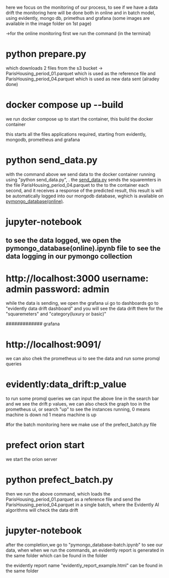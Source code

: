 here we focus on the monitoring of our process, to see if we have a data drift
the monitoring here will be done both in online and in batch model, using evidently, mongo db, primethus and grafana (some images are available in the image folder on 1st page)

->for the online monitoring
first we run the command (in the terminal)
# python prepare.py 
which downloads 2 files from the s3 bucket -> ParisHousing_period_01.parquet which is used as the reference file and ParisHousing_period_04.parquet which is used as new data sent (alradey done)

# docker compose up  --build 
we run docker compose up to start the container, this build the docker container 

this starts all the files applications required, starting from evidently, mongodb, prometheus and grafana

# python send_data.py
with the command above we send data to the docker container running using "python send_data.py", . the [send_data.py](mlops-project/05-monitoring/send_data.py) sends the squaremters in the file ParisHousing_period_04.parquet to the to the container each second, and it receives a response of the predicted result, this result is will be automatically logged into our mongodb database, wghich is available on  [pymongo_database(online)](mlops-project/05-monitoring/pymongo_database(online).ipynb).

# jupyter-notebook
to see the data logged, we open the pymongo_database(online).ipynb file to see the data logging in our pymongo collection
-
# http://localhost:3000                 username: admin     password: admin
while the data is sending, we open the grafana ui 
    go to dashboards
        go to "evidently data drift dashboard" and you will see the data drift there for the "squaremeters" and "category(luxury or basic)"

############# grafana

# http://localhost:9091/ 
we can also chek the prometheus ui to see the data and run some promql queries 

# evidently:data_drift:p_value
to run some promql queries we can input the above line in the search bar and we see the drift p values, we can also check the graph too in the prometheus ui, or search "up" to see the instances running, 0 means machine is down nd 1 means machine is up



#for the batch monitoring
here we make use of the prefect_batch.py file

# prefect orion start
we start the orion server 

# python prefect_batch.py 
then we run the above command, which loads the ParisHousing_period_01.parquet as a reference file and send the ParisHousing_period_04.parquet in a single batch, where the Evidently AI algorithms will check the data drift

# jupyter-notebook
 after the completion,we go to "pymongo_database-batch.ipynb" to see our data, when when we run the commands, an evidently report is generated in the same folder which can be found in the folder 

 the evidently report name "evidently_report_example.html" can be found in the same folder
